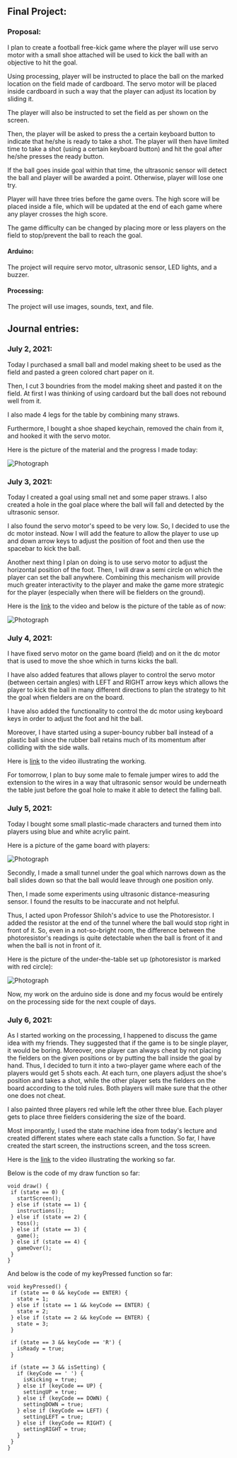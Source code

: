 ## Final Project:

### Proposal:
I plan to create a football free-kick game where the player will use servo motor with a small shoe attached will be used to kick the ball with an objective to hit the goal. 

Using processing, player will be instructed to place the ball on the marked location on the field made of cardboard. The servo motor will be placed inside cardboard in such a way that the player can adjust its location by sliding it.

The player will also be instructed to set the field as per shown on the screen.

Then, the player will be asked to press the a certain keyboard button to indicate that he/she is ready to take a shot. The player will then have limited time to take a shot (using a certain keyboard button) and hit the goal after he/she presses the ready button.

If the ball goes inside goal within that time, the ultrasonic sensor will detect the ball and player will be awarded a point. Otherwise, player will lose one try.

Player will have three tries before the game overs. The high score will be placed inside a file, which will be updated at the end of each game where any player crosses the high score. 

The game difficulty can be changed by placing more or less players on the field to stop/prevent the ball to reach the goal.

#### Arduino:
The project will require servo motor, ultrasonic sensor, LED lights, and a buzzer.

#### Processing:
The project will use images, sounds, text, and file.

## Journal entries:

### July 2, 2021:

Today I purchased a small ball and model making sheet to be used as the field and pasted a green colored chart paper on it.

Then, I cut 3 boundries from the model making sheet and pasted it on the field. At first I was thinking of using cardoard but the ball does not rebound well from it.

I also made 4 legs for the table by combining many straws.

Furthermore, I bought a shoe shaped keychain, removed the chain from it, and hooked it with the servo motor.

Here is the picture of the material and the progress I made today:

![Photograph](https://github.com/ehtishamoas/introToIM/blob/main/Final%20Project/July2Pic.jpeg)


### July 3, 2021:

Today I created a goal using small net and some paper straws. I also created a hole in the goal place where the ball will fall and detected by the ultrasonic sensor.

I also found the servo motor's speed to be very low. So, I decided to use the dc motor instead. Now I will add the feature to allow the player to use up and down arrow keys to adjust the position of foot and then use the spacebar to kick the ball.

Another next thing I plan on doing is to use servo motor to adjust the horizontal position of the foot. Then, I will draw a semi circle on which the player can set the ball anywhere. Combining this mechanism will provide much greater interactivity to the player and make the game more strategic for the player (especially when there will be fielders on the ground).

Here is the [link](https://drive.google.com/file/d/1hSnmU6uASnU4daqbiLh_kcRR7AeGvoaM/view?usp=sharing) to the video and below is the picture of the table as of now:


![Photograph](https://github.com/ehtishamoas/introToIM/blob/main/Final%20Project/July3Pic.jpeg)


### July 4, 2021:

I have fixed servo motor on the game board (field) and on it the dc motor that is used to move the shoe which in turns kicks the ball.

I have also added features that allows player to control the servo motor (between certain angles) with LEFT and RIGHT arrow keys which allows the player to kick the ball in many different directions to plan the strategy to hit the goal when fielders are on the board.

I have also added the functionality to control the dc motor using keyboard keys in order to adjust the foot and hit the ball.

Moreover, I have started using a super-bouncy rubber ball instead of a plastic ball since the rubber ball retains much of its momentum after colliding with the side walls.

Here is [link](https://drive.google.com/file/d/1IKEQx1xOQliZmNfA6ZptG4-nyvMgKJqo/view?usp=drivesdk) to the video illustrating the working.

For tomorrow, I plan to buy some male to female jumper wires to add the extension to the wires in a way that ultrasonic sensor would be underneath the table just before the goal hole to make it able to detect the falling ball.


### July 5, 2021:

Today I bought some small plastic-made characters and turned them into players using blue and white acrylic paint.

Here is a picture of the game board with players:

![Photograph](https://github.com/ehtishamoas/introToIM/blob/main/Final%20Project/July5Pic1.jpg)

Secondly, I made a small tunnel under the goal which narrows down as the ball slides down so that the ball would leave through one position only.

Then, I made some experiments using ultrasonic distance-measuring sensor. I found the results to be inaccurate and not helpful.

Thus, I acted upon Professor Shiloh's advice to use the Photoresistor. I added the resistor at the end of the tunnel where the ball would stop right in front of it.
So, even in a not-so-bright room, the difference between the photoresistor's readings is quite detectable when the ball is front of it and when the ball is not in front of it.

Here is the picture of the under-the-table set up (photoresistor is marked with red circle):

![Photograph](https://github.com/ehtishamoas/introToIM/blob/main/Final%20Project/July5Pic2.jpg)

Now, my work on the arduino side is done and my focus would be entirely on the processing side for the next couple of days.


### July 6, 2021:

As I started working on the processing, I happened to discuss the game idea with my friends. They suggested that if the game is to be single player, it would be boring. Moreover, one player can always cheat by not placing the fielders on the given positions or by putting the ball inside the goal by hand. Thus, I decided to turn it into a two-player game where each of the players would get 5 shots each. At each turn, one players adjust the shoe's position and takes a shot, while the other player sets the fielders on the board according to the told rules. Both players will make sure that the other one does not cheat.

I also painted three players red while left the other three blue. Each player gets to place three fielders considering the size of the board.

Most imporantly, I used the state machine idea from today's lecture and created different states where each state calls a function. So far, I have created the start screen, the instructions screen, and the toss screen. 

Here is the [link](https://drive.google.com/file/d/1vkTXBu4o-TCMzgL33O_8alJADQYYQHLM/view?usp=sharing) to the video illustrating the working so far.

Below is the code of my draw function so far:

 ```
 void draw() {
  if (state == 0) {
    startScreen();
  } else if (state == 1) {
    instructions();
  } else if (state == 2) {
    toss();
  } else if (state == 3) {
    game();
  } else if (state == 4) {
    gameOver();
  }
}
 ```
 
 And below is the code of my keyPressed function so far:
 
 ```
 void keyPressed() {
  if (state == 0 && keyCode == ENTER) {
    state = 1;
  } else if (state == 1 && keyCode == ENTER) {
    state = 2;
  } else if (state == 2 && keyCode == ENTER) {
    state = 3;
  }

  if (state == 3 && keyCode == 'R') {
    isReady = true;
  }

  if (state == 3 && isSetting) {
    if (keyCode == ' ') {
      isKicking = true;
    } else if (keyCode == UP) {
      settingUP = true;
    } else if (keyCode == DOWN) {
      settingDOWN = true;
    } else if (keyCode == LEFT) {
      settingLEFT = true;
    } else if (keyCode == RIGHT) {
      settingRIGHT = true;
    }
  }
}
 ```
